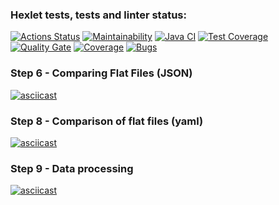 ### Hexlet tests, tests and linter status:
[![Actions Status](https://github.com/Alina-Zhdanova/java-project-71/actions/workflows/hexlet-check.yml/badge.svg)](https://github.com/Alina-Zhdanova/java-project-71/actions)
[![Maintainability](https://api.codeclimate.com/v1/badges/881ab19642f223432633/maintainability)](https://codeclimate.com/github/Alina-Zhdanova/java-project-71/maintainability)
[![Java CI](https://github.com/Alina-Zhdanova/java-project-71/actions/workflows/ci.yml/badge.svg)](https://github.com/Alina-Zhdanova/java-project-71/actions/workflows/ci.yml)
[![Test Coverage](https://api.codeclimate.com/v1/badges/881ab19642f223432633/test_coverage)](https://codeclimate.com/github/Alina-Zhdanova/java-project-71/test_coverage)
[![Quality Gate](https://sonarcloud.io/api/project_badges/measure?project=Alina-Zhdanova_java-project-71&metric=alert_status)](https://sonarcloud.io/dashboard?id=Alina-Zhdanova_java-project-71)
[![Coverage](https://sonarcloud.io/api/project_badges/measure?project=Alina-Zhdanova_java-project-71&metric=coverage)](https://sonarcloud.io/dashboard?id=Alina-Zhdanova_java-project-71)
[![Bugs](https://sonarcloud.io/api/project_badges/measure?project=Alina-Zhdanova_java-project-71&metric=bugs)](https://sonarcloud.io/dashboard?id=Alina-Zhdanova_java-project-71)

### Step 6 - Comparing Flat Files (JSON)
[![asciicast](https://asciinema.org/a/3NJJWxMDYRabmU96kcN4daLhg.svg)](https://asciinema.org/a/3NJJWxMDYRabmU96kcN4daLhg)

### Step 8 - Comparison of flat files (yaml)
[![asciicast](https://asciinema.org/a/5phrfOp5ZF9amRcDqurh82FT2.svg)](https://asciinema.org/a/5phrfOp5ZF9amRcDqurh82FT2)

### Step 9 - Data processing
[![asciicast](https://asciinema.org/a/1wDJrm84FRjDxJRM7MWYUkg53.svg)](https://asciinema.org/a/1wDJrm84FRjDxJRM7MWYUkg53)
